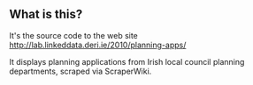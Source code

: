 What is this?
-------------

It's the source code to the web site
http://lab.linkeddata.deri.ie/2010/planning-apps/

It displays planning applications from Irish local council
planning departments, scraped via ScraperWiki.
